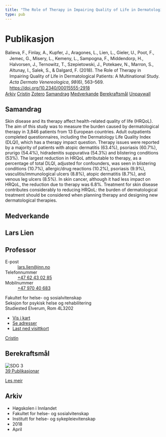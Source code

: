 ```yaml
---
title: "The Role of Therapy in Impairing Quality of Life in Dermatological Patients: A Multinational Study"
type: pub
---
```

<h1>Publikasjon</h1>
<article id="csl-bib-container-M5DB9EYF" class="csl-bib-container">
  <div class="csl-bib-body" style="line-height: 1.35; padding-left: 1em; text-indent:-1em;">
  <div class="csl-entry">Balieva, F., Finlay, A., Kupfer, J., Aragones, L., Lien, L., Gieler, U., Poot, F., Jemec, G., Misery, L., Kemeny, L., Sampogna, F., Middendorp, H., Halvorsen, J., Ternowitz, T., Szepietowski, J., Potekaev, N., Marron, S., Altunay, I., Salek, S., &amp; Dalgard, F. (2018). The Role of Therapy in Impairing Quality of Life in Dermatological Patients: A Multinational Study. <i>Acta Dermato Venereologica</i>, <i>98</i>(6), 563&#x2013;569. <a href="https://doi.org/10.2340/00015555-2918">https://doi.org/10.2340/00015555-2918</a></div>
</div>
  <div class="csl-bib-buttons">
    <a href="#taxonomy-article-M5DB9EYF" class="csl-bib-button">Arkiv</a>
    <a href="https://app.cristin.no/results/show.jsf?id=1577266" alt="Cristin URL" class="csl-bib-button">Cristin</a>
    <a href="http://zotero.org/groups/5022929/items/M5DB9EYF" alt="Zotero URL" class="csl-bib-button">Zotero</a>
    <a href="#abstract-article-M5DB9EYF" class="csl-bib-button">Samandrag</a>
    <a href="#contributors-article-M5DB9EYF" class="csl-bib-button">Medverkande</a>
    <a href="#sdg-article-M5DB9EYF" class="csl-bib-button">Berekraftsmål</a>
    <a href="https://www.medicaljournals.se/acta/download/10.2340/00015555-2918/" class="csl-bib-button">Unpaywall</a>
  </div>
  <div id="csl-bib-meta-container-M5DB9EYF"></div>
</article>
<div id="csl-bib-meta-M5DB9EYF" class="csl-bib-meta">
  <article id="abstract-article-M5DB9EYF" class="abstract-article">
    <h1>Samandrag</h1>
    Skin disease and its therapy affect health-related quality of life (HRQoL). The aim of this study was to measure the burden caused by dermatological therapy in 3,846 patients from 13 European countries. Adult outpatients completed questionnaires, including the Dermatology Life Quality Index (DLQI), which has a therapy impact question. Therapy issues were reported by a majority of patients with atopic dermatitis (63.4%), psoriasis (60.7%), prurigo (54.4%), hidradenitis suppurativa (54.3%) and blistering conditions (53%). The largest reduction in HRQoL attributable to therapy, as a percentage of total DLQI, adjusted for confounders, was seen in blistering conditions (10.7%), allergic/drug reactions (10.2%), psoriasis (9.9%), vasculitis/immunological ulcers (8.8%), atopic dermatitis (8.7%), and venous leg ulcers (8.5%). In skin cancer, although it had less impact on HRQoL, the reduction due to therapy was 6.8%. Treatment for skin disease contributes considerably to reducing HRQoL: the burden of dermatological treatment should be considered when planning therapy and designing new dermatological therapies.
  </article>
  <article id="contributors-article-M5DB9EYF" class="contributors-article">
    <h1>Medverkande</h1>
    <div class="personas">
<div class="vrtx-hinn-person-card">
<div class="photo">
<i class="lar la-user-circle missing-person"></i>
</div>
<div class="info">
<hgroup><h1>Lars Lien</h1>
<h2>Professor</h2>
</hgroup><dl>
<dt>E-post</dt>
<dd>
<a href="mailto:lars.lien@inn.no">lars.lien@inn.no</a>
</dd>
<dt>Telefonnummer</dt>
<dd><a href="tel:+4762430285">
+47 62 43 02 85
</a></dd>
<dt>Mobilnummer</dt>
<dd><a href="tel:+4797040683">
+47 970 40 683
</a></dd>
</dl>
<p>
Fakultet for helse- og sosialvitenskap<br>
Seksjon for psykisk helse og rehabilitering<br>
Studiested Elverum,
Rom 4L3202
</p>
<ul class="vrtx-hinn-links">
<li><a href="https://www.google.com/maps?q=60.88177,11.53669">Vis i kart</a></li>
<li><a href="https://www.inn.no/finn-en-ansatt/lars-lien.html#vrtx-hinn-addresses">Se adresser</a></li>
<li><a href="https://www.inn.no/finn-en-ansatt/lars-lien.html?vrtx=vcf">Last ned visittkort</a></li>
</ul>
</div>
</div>
<a href="https://app.cristin.no/persons/show.jsf?id=14287" alt="Cristin URL" class="personas-cristin">Cristin</a>
</div>
  </article>
  <article id="sdg-article-M5DB9EYF" class="sdg-article">
    <h1>Berekraftsmål</h1>
    <div class="sdg-container"><div id="sdg3" class="sdg">
<img src="{{< params subfolder >}}images/sdg/sdg03_no.png" class="image" alt="SDG 3">
<div class="sdg-overlay">
<a href="{{< params subfolder >}}no/archive/?sdg=3#archive" class="sdg-publication-count"><span>39</span> Publikasjonar</a>
<p><a href="https://www.fn.no/om-fn/fns-baerekraftsmaal/god-helse-og-livskvalitet?lang=nno-NO" class="sdg-read-more">Les meir</a></p>
</div>
</div></div>
  </article>
  <article id="taxonomy-article-M5DB9EYF" class="taxonomy-article">
    <h1>Arkiv</h1>
    <ul>
      <li>Høgskolen i Innlandet</li>
      <li>Fakultet for helse- og sosialvitenskap</li>
      <li>Institutt for helse- og sykepleievitenskap</li>
      <li>2018</li>
      <li>April</li>
    </ul>
  </article>
</div>
